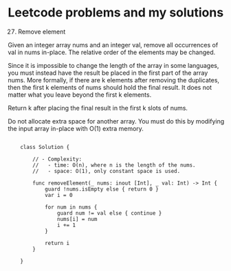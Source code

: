 # Leetcode problems and my solutions

27. Remove element

Given an integer array nums and an integer val, remove all occurrences of val in nums in-place. The relative order of the elements may be changed.

Since it is impossible to change the length of the array in some languages, you must instead have the result be placed in the first part of the array nums. More formally, if there are k elements after removing the duplicates, then the first k elements of nums should hold the final result. It does not matter what you leave beyond the first k elements.

Return k after placing the final result in the first k slots of nums.

Do not allocate extra space for another array. You must do this by modifying the input array in-place with O(1) extra memory.

```

    class Solution {

        // - Complexity:
        //   - time: O(n), where n is the length of the nums.
        //   - space: O(1), only constant space is used.

        func removeElement(_ nums: inout [Int], _ val: Int) -> Int {
            guard !nums.isEmpty else { return 0 }
            var i = 0

            for num in nums {
                guard num != val else { continue }
                nums[i] = num
                i += 1
            }

            return i
        }

    }

```